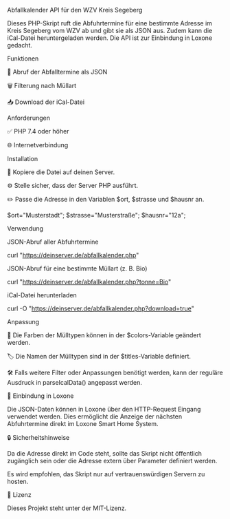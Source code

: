 Abfallkalender API für den WZV Kreis Segeberg

Dieses PHP-Skript ruft die Abfuhrtermine für eine bestimmte Adresse im Kreis Segeberg vom WZV ab und gibt sie als JSON aus. Zudem kann die iCal-Datei heruntergeladen werden. Die API ist zur Einbindung in Loxone gedacht.

Funktionen

📅 Abruf der Abfalltermine als JSON

🗑️ Filterung nach Müllart

📥 Download der iCal-Datei

Anforderungen

✅ PHP 7.4 oder höher

🌐 Internetverbindung

Installation

📂 Kopiere die Datei auf deinen Server.

⚙️ Stelle sicher, dass der Server PHP ausführt.

✏️ Passe die Adresse in den Variablen $ort, $strasse und $hausnr an.

$ort="Musterstadt";
$strasse="Musterstraße";
$hausnr="12a";

Verwendung

JSON-Abruf aller Abfuhrtermine

curl "https://deinserver.de/abfallkalender.php"

JSON-Abruf für eine bestimmte Müllart (z. B. Bio)

curl "https://deinserver.de/abfallkalender.php?tonne=Bio"

iCal-Datei herunterladen

curl -O "https://deinserver.de/abfallkalender.php?download=true"

Anpassung

🎨 Die Farben der Mülltypen können in der $colors-Variable geändert werden.

🏷️ Die Namen der Mülltypen sind in der $titles-Variable definiert.

🛠️ Falls weitere Filter oder Anpassungen benötigt werden, kann der reguläre Ausdruck in parseIcalData() angepasst werden.

📡 Einbindung in Loxone

Die JSON-Daten können in Loxone über den HTTP-Request Eingang verwendet werden. Dies ermöglicht die Anzeige der nächsten Abfuhrtermine direkt im Loxone Smart Home System.

🔒 Sicherheitshinweise

Da die Adresse direkt im Code steht, sollte das Skript nicht öffentlich zugänglich sein oder die Adresse extern über Parameter definiert werden.

Es wird empfohlen, das Skript nur auf vertrauenswürdigen Servern zu hosten.

📜 Lizenz

Dieses Projekt steht unter der MIT-Lizenz.
